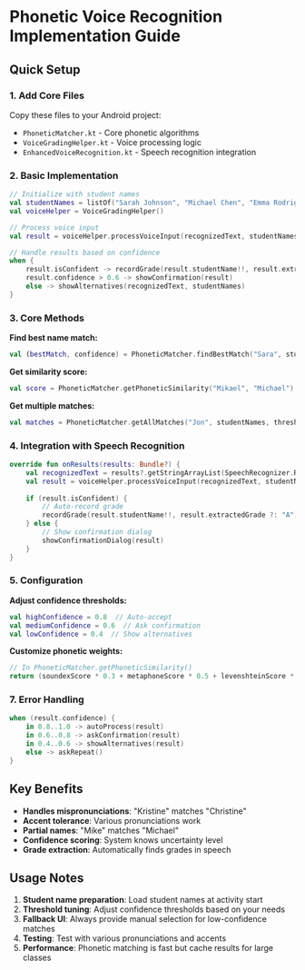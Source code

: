# Phonetic Voice Recognition Implementation Guide

## Quick Setup

### 1. Add Core Files
Copy these files to your Android project:
- `PhoneticMatcher.kt` - Core phonetic algorithms
- `VoiceGradingHelper.kt` - Voice processing logic
- `EnhancedVoiceRecognition.kt` - Speech recognition integration

### 2. Basic Implementation

```kotlin
// Initialize with student names
val studentNames = listOf("Sarah Johnson", "Michael Chen", "Emma Rodriguez")
val voiceHelper = VoiceGradingHelper()

// Process voice input
val result = voiceHelper.processVoiceInput(recognizedText, studentNames)

// Handle results based on confidence
when {
    result.isConfident -> recordGrade(result.studentName!!, result.extractedGrade!!)
    result.confidence > 0.6 -> showConfirmation(result)
    else -> showAlternatives(recognizedText, studentNames)
}
```

### 3. Core Methods

**Find best name match:**
```kotlin
val (bestMatch, confidence) = PhoneticMatcher.findBestMatch("Sara", studentNames)
```

**Get similarity score:**
```kotlin
val score = PhoneticMatcher.getPhoneticSimilarity("Mikael", "Michael") // Returns 0.8
```

**Get multiple matches:**
```kotlin
val matches = PhoneticMatcher.getAllMatches("Jon", studentNames, threshold = 0.4)
```

### 4. Integration with Speech Recognition

```kotlin
override fun onResults(results: Bundle?) {
    val recognizedText = results?.getStringArrayList(SpeechRecognizer.RESULTS_RECOGNITION)?.get(0)
    val result = voiceHelper.processVoiceInput(recognizedText, studentNames)
    
    if (result.isConfident) {
        // Auto-record grade
        recordGrade(result.studentName!!, result.extractedGrade ?: "A")
    } else {
        // Show confirmation dialog
        showConfirmationDialog(result)
    }
}
```

### 5. Configuration

**Adjust confidence thresholds:**
```kotlin
val highConfidence = 0.8  // Auto-accept
val mediumConfidence = 0.6  // Ask confirmation  
val lowConfidence = 0.4  // Show alternatives
```

**Customize phonetic weights:**
```kotlin
// In PhoneticMatcher.getPhoneticSimilarity()
return (soundexScore * 0.3 + metaphoneScore * 0.5 + levenshteinScore * 0.2)
```


### 7. Error Handling

```kotlin
when (result.confidence) {
    in 0.8..1.0 -> autoProcess(result)
    in 0.6..0.8 -> askConfirmation(result)
    in 0.4..0.6 -> showAlternatives(result)
    else -> askRepeat()
}
```

## Key Benefits

- **Handles mispronunciations**: "Kristine" matches "Christine"
- **Accent tolerance**: Various pronunciations work
- **Partial names**: "Mike" matches "Michael"
- **Confidence scoring**: System knows uncertainty level
- **Grade extraction**: Automatically finds grades in speech

## Usage Notes

1. **Student name preparation**: Load student names at activity start
2. **Threshold tuning**: Adjust confidence thresholds based on your needs
3. **Fallback UI**: Always provide manual selection for low-confidence matches
4. **Testing**: Test with various pronunciations and accents
5. **Performance**: Phonetic matching is fast but cache results for large classes
